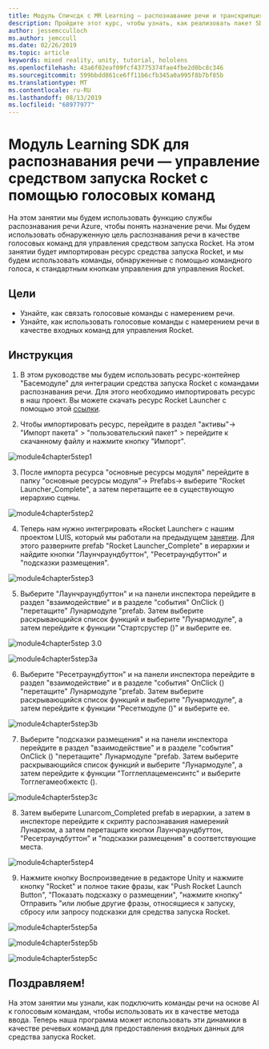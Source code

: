 ```yaml
---
title: Модуль Спичсдк с MR Learning — распознавание речи и транскрипция
description: Пройдите этот курс, чтобы узнать, как реализовать пакет SDK для службы распознавания речи Azure в приложении смешанной реальности.
author: jessemcculloch
ms.author: jemccull
ms.date: 02/26/2019
ms.topic: article
keywords: mixed reality, unity, tutorial, hololens
ms.openlocfilehash: 43a6f02eaf09fcf43775374fae4fbe2d0bc8c346
ms.sourcegitcommit: 599bbdd861ce6ff11b6cfb345a0a995f8b7bf85b
ms.translationtype: MT
ms.contentlocale: ru-RU
ms.lasthandoff: 08/13/2019
ms.locfileid: "68977977"
---
```

# <a name="speech-sdk-learning-module---rocket-launcher-control-using-speech-commands"></a>Модуль Learning SDK для распознавания речи — управление средством запуска Rocket с помощью голосовых команд

На этом занятии мы будем использовать функцию службы распознавания речи Azure, чтобы понять назначение речи. Мы будем использовать обнаруженную цель распознавания речи в качестве голосовых команд для управления средством запуска Rocket. На этом занятии будет импортирован ресурс средства запуска Rocket, и мы будем использовать команды, обнаруженные с помощью командного голоса, к стандартным кнопкам управления для управления Rocket. 

## <a name="objectives"></a>Цели

- Узнайте, как связать голосовые команды с намерением речи.
- Узнайте, как использовать голосовые команды с намерением речи в качестве входных команд для управления Rocket.

## <a name="instructions"></a>Инструкция
1. В этом руководстве мы будем использовать ресурс-контейнер "Басемодуле" для интеграции средства запуска Rocket с командами распознавания речи. Для этого необходимо импортировать ресурс в наш проект. Вы можете скачать ресурс Rocket Launcher с помощью этой [ссылки](https://github.com/microsoft/MixedRealityLearning/releases/tag/1.2). 

2. Чтобы импортировать ресурс, перейдите в раздел "активы"-> "Импорт пакета" > "пользовательский пакет" > перейдите к скачанному файлу и нажмите кнопку "Импорт".

![module4chapter5step1](images/module4chapter5step1.PNG)

3. После импорта ресурса "основные ресурсы модуля" перейдите в папку "основные ресурсы модуля"-> Prefabs-> выберите "Rocket Launcher_Complete", а затем перетащите ее в существующую иерархию сцены.

![module4chapter5step2](images/module4chapter5step2.PNG)

4. Теперь нам нужно интегрировать «Rocket Launcher» с нашим проектом LUIS, который мы работали на предыдущем [занятии](mrlearning-speechSDK-ch4.md). Для этого разверните prefab "Rocket Launcher_Complete" в иерархии и найдите кнопки "Лаунчраундбуттон", "Ресетраундбуттон" и "подсказки размещения".

![module4chapter5step3](images/module4chapter5step3.PNG)

5. Выберите "Лаунчраундбуттон" и на панели инспектора перейдите в раздел "взаимодействие" и в разделе "события" OnClick () "перетащите" Лунармодуле "prefab. Затем выберите раскрывающийся список функций и выберите "Лунармодуле", а затем перейдите к функции "Стартсрустер ()" и выберите ее.

![module4chapter5step 3.0](images/module4chapter5step3.0.PNG)

![module4chapter5step3a](images/module4chapter5step3a.PNG)

6. Выберите "Ресетраундбуттон" и на панели инспектора перейдите в раздел "взаимодействие" и в разделе "события" OnClick () "перетащите" Лунармодуле "prefab. Затем выберите раскрывающийся список функций и выберите "Лунармодуле", а затем перейдите к функции "Ресетмодуле ()" и выберите ее.

![module4chapter5step3b](images/module4chapter5step3b.PNG)

7. Выберите "подсказки размещения" и на панели инспектора перейдите в раздел "взаимодействие" и в разделе "события" OnClick () "перетащите" Лунармодуле "prefab. Затем выберите раскрывающийся список функций и выберите "Лунармодуле", а затем перейдите к функции "Тогглеплацеменсинтс" и выберите Тогглегамеобжектс ().

![module4chapter5step3c](images/module4chapter5step3c.PNG)

8.  Затем выберите Lunarcom_Completed prefab в иерархии, а затем в инспекторе перейдите к скрипту распознавания намерений Лунарком, а затем перетащите кнопки Лаунчраундбуттон, "Ресетраундбуттон" и "подсказки размещения" в соответствующие места.

![module4chapter5step4](images/module4chapter5step4.PNG)

9. Нажмите кнопку Воспроизведение в редакторе Unity и нажмите кнопку "Rocket" и полное такие фразы, как "Push Rocket Launch Button", "Показать подсказку о размещении", "нажмите кнопку" Отправить "или любые другие фразы, относящиеся к запуску, сбросу или запросу подсказки для средства запуска Rocket.

![module4chapter5step5a](images/module4chapter5step5a.PNG)

![module4chapter5step5b](images/module4chapter5step5b.PNG)

![module4chapter5step5c](images/module4chapter5step5c.PNG)

## <a name="congratulations"></a>Поздравляем!

На этом занятии мы узнали, как подключить команды речи на основе AI к голосовым командам, чтобы использовать их в качестве метода ввода. Теперь наша программа может использовать эти динамики в качестве речевых команд для предоставления входных данных для средства запуска Rocket.

